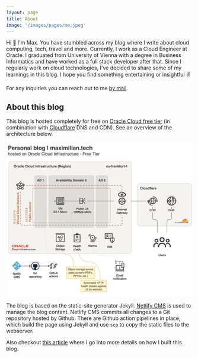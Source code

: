 ```yaml
---
layout: page
title: About
image: '/images/pages/me.jpeg'
---
```


Hi 👋 I'm Max. You have stumbled across my blog where I write about cloud computing, tech, travel and more. Currently, I work as a Cloud Engineer at Oracle. I graduated from University of Vienna with a degree in Business Informatics and have worked as a full stack developer after that. Since I regularly work on cloud technologies, I've decided to share some of my learnings in this blog. I hope you find something entertaining or insightful ✌️

For any inquiries you can reach out to me [by mail](mailto:blog@maximilian.tech). 

## About this blog <a name="blog-architecture"></a>

This blog is hosted completely for free on [Oracle Cloud free tier](https://www.oracle.com/cloud/free/) (in combination with [Cloudflare](https://www.cloudflare.com/) DNS and CDN). See an overview of the architecture below. 

![](/images/pages/personal-blog-architecture.png)

The blog is based on the static-site generator Jekyll. [Netlify CMS](https://www.netlifycms.org/) is used to manage the blog content. Netlify CMS commits all changes to a Git repository hosted by Github. There are Github action pipelines in place, which build the page using Jekyll and use `scp` to copy the static files to the webserver.

Also checkout [this article](https://maximilian.tech/2021/01/29/free-blog-hosting-getting-the-perfect-lighthouse-score-100-100-100-100/) where I go into more details on how I built this blog.
